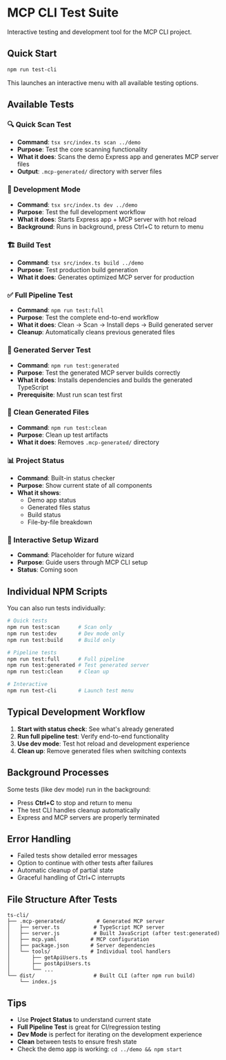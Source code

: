 # MCP CLI Test Suite

Interactive testing and development tool for the MCP CLI project.

## Quick Start

```bash
npm run test-cli
```

This launches an interactive menu with all available testing options.

## Available Tests

### 🔍 Quick Scan Test
- **Command**: `tsx src/index.ts scan ../demo`
- **Purpose**: Test the core scanning functionality
- **What it does**: Scans the demo Express app and generates MCP server files
- **Output**: `.mcp-generated/` directory with server files

### 🚀 Development Mode
- **Command**: `tsx src/index.ts dev ../demo`  
- **Purpose**: Test the full development workflow
- **What it does**: Starts Express app + MCP server with hot reload
- **Background**: Runs in background, press Ctrl+C to return to menu

### 🏗️ Build Test
- **Command**: `tsx src/index.ts build ../demo`
- **Purpose**: Test production build generation
- **What it does**: Generates optimized MCP server for production

### ✅ Full Pipeline Test
- **Command**: `npm run test:full`
- **Purpose**: Test the complete end-to-end workflow
- **What it does**: Clean → Scan → Install deps → Build generated server
- **Cleanup**: Automatically cleans previous generated files

### 🧪 Generated Server Test
- **Command**: `npm run test:generated`
- **Purpose**: Test the generated MCP server builds correctly
- **What it does**: Installs dependencies and builds the generated TypeScript
- **Prerequisite**: Must run scan test first

### 🧹 Clean Generated Files
- **Command**: `npm run test:clean`
- **Purpose**: Clean up test artifacts
- **What it does**: Removes `.mcp-generated/` directory

### 📊 Project Status
- **Command**: Built-in status checker
- **Purpose**: Show current state of all components
- **What it shows**:
  - Demo app status
  - Generated files status
  - Build status
  - File-by-file breakdown

### 🔧 Interactive Setup Wizard
- **Command**: Placeholder for future wizard
- **Purpose**: Guide users through MCP CLI setup
- **Status**: Coming soon

## Individual NPM Scripts

You can also run tests individually:

```bash
# Quick tests
npm run test:scan      # Scan only
npm run test:dev       # Dev mode only  
npm run test:build     # Build only

# Pipeline tests
npm run test:full      # Full pipeline
npm run test:generated # Test generated server
npm run test:clean     # Clean up

# Interactive
npm run test-cli       # Launch test menu
```

## Typical Development Workflow

1. **Start with status check**: See what's already generated
2. **Run full pipeline test**: Verify end-to-end functionality
3. **Use dev mode**: Test hot reload and development experience
4. **Clean up**: Remove generated files when switching contexts

## Background Processes

Some tests (like dev mode) run in the background:
- Press **Ctrl+C** to stop and return to menu
- The test CLI handles cleanup automatically
- Express and MCP servers are properly terminated

## Error Handling

- Failed tests show detailed error messages
- Option to continue with other tests after failures
- Automatic cleanup of partial state
- Graceful handling of Ctrl+C interrupts

## File Structure After Tests

```
ts-cli/
├── .mcp-generated/          # Generated MCP server
│   ├── server.ts           # TypeScript MCP server
│   ├── server.js           # Built JavaScript (after test:generated)
│   ├── mcp.yaml           # MCP configuration
│   ├── package.json       # Server dependencies
│   └── tools/             # Individual tool handlers
│       ├── getApiUsers.ts
│       ├── postApiUsers.ts
│       └── ...
└── dist/                   # Built CLI (after npm run build)
    └── index.js
```

## Tips

- Use **Project Status** to understand current state
- **Full Pipeline Test** is great for CI/regression testing  
- **Dev Mode** is perfect for iterating on the development experience
- **Clean** between tests to ensure fresh state
- Check the demo app is working: `cd ../demo && npm start` 